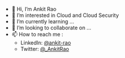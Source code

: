- 👋 Hi, I’m Ankit Rao
- 👀 I’m interested in Cloud and Cloud Security
- 🌱 I’m currently learning ...
- 💞️ I’m looking to collaborate on ...
- 📫 How to reach me :
  -  LinkedIn: [@ankit-rao](https://www.linkedin.com/in/ankit-rao/)
  -  Twitter: [@_AnkitRao](https://twitter.com/_AnkitRao)

<!---
ankitsrao/ankitsrao is a ✨ special ✨ repository because its `README.md` (this file) appears on your GitHub profile.
You can click the Preview link to take a look at your changes.
--->
